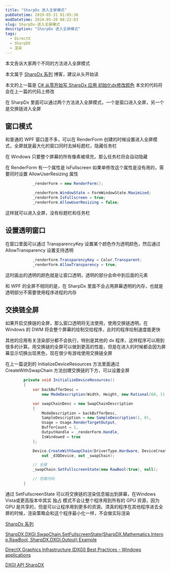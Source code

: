 ```yaml
---
title: "SharpDx 进入全屏模式"
pubDatetime: 2019-05-31 01:05:36
modDatetime: 2024-05-20 08:22:03
slug: SharpDx-进入全屏模式
description: "SharpDx 进入全屏模式"
tags:
  - DirectX
  - SharpDX
  - 渲染
---
```





本文告诉大家两个不同的方法进入全屏模式

<!--more-->


<!-- CreateTime:2019/5/31 9:05:36 -->

<!-- csdn -->
<!-- 标签：DirectX,SharpDX,渲染 -->

本文属于 [SharpDx 系列](https://blog.lindexi.com/post/WPF-%E4%BD%BF%E7%94%A8-SharpDx-%E6%B8%B2%E6%9F%93%E5%8D%9A%E5%AE%A2%E5%AF%BC%E8%88%AA.html) 博客，建议从头开始读

本文的上一篇是 [C# 从零开始写 SharpDx 应用 初始化dx修改颜色](https://blog.lindexi.com/post/C-%E4%BB%8E%E9%9B%B6%E5%BC%80%E5%A7%8B%E5%86%99-SharpDx-%E5%BA%94%E7%94%A8-%E5%88%9D%E5%A7%8B%E5%8C%96dx%E4%BF%AE%E6%94%B9%E9%A2%9C%E8%89%B2.html) 本文的代码将会在上一篇的代码上修改

在 SharpDx 里面可以通过两个方法进入全屏模式，一个是窗口进入全屏，另一个是交换链进入全屏

## 窗口模式

和普通的 WPF 窗口差不多，可以在 RenderForm 创建的时候设置进入全屏模式，全屏就是最大化的窗口同时去掉标题栏，隐藏任务栏

在 Windows 只要整个屏幕的所有像素被填充，那么任务栏将会自动隐藏

在 RenderForm 有一个属性是 IsFullscreen 如果单修改这个属性是没有用的，需要同时设置 AllowUserResizing 属性

```csharp
            _renderForm = new RenderForm();

            _renderForm.WindowState = FormWindowState.Maximized;
            _renderForm.IsFullscreen = true;
            _renderForm.AllowUserResizing = false;
```

这样就可以进入全屏，没有标题栏和任务栏

## 设置透明窗口

在窗口里面可以通过 TransparencyKey 设置某个颜色作为透明颜色，然后通过 AllowTransparency 设置支持透明

```csharp
            _renderForm.TransparencyKey = Color.Transparent;
            _renderForm.AllowTransparency = true;
```

这时画出的透明的颜色就是让窗口透明，透明的部分会命中到后面的元素

和 WPF 的全屏不相同的是，在 SharpDx 里面不会占用屏幕透明的内存，也就是透明部分不需要使用程序进程的内存

## 交换链全屏

如果开启交换链的全屏，那么窗口透明将无法使用，使用交换链透明，在 Windows 的 DWM 将会整个屏幕的绘制交给程序，此时的程序绘制速度能更快

其他的应用有关渲染部分都不会执行，特别是其他的 dx 程序，这样程序可以用到很多的计算。用交换链的全屏可以做到更高的性能，但是在进入的时候都会因为屏幕显示切换出现黑色，现在很少有游戏使用交换链全屏

在上一篇说到的 InitializeDeviceResources 方法里面通过 CreateWithSwapChain 方法创建交换链的下方，可以设置全屏

```csharp
        private void InitializeDeviceResources()
        {
            var backBufferDesc =
                new ModeDescription(Width, Height, new Rational(60, 1), Format.R8G8B8A8_UNorm);

            var swapChainDesc = new SwapChainDescription
            {
                ModeDescription = backBufferDesc,
                SampleDescription = new SampleDescription(1, 0),
                Usage = Usage.RenderTargetOutput,
                BufferCount = 1,
                OutputHandle = _renderForm.Handle,
                IsWindowed = true
            };

            Device.CreateWithSwapChain(DriverType.Hardware, DeviceCreationFlags.None, swapChainDesc,
                out _d3DDevice, out _swapChain);

            // 全屏
            _swapChain.SetFullscreenState(new RawBool(true), null);

            // 忽略代码
        }
```

通过 SetFullscreenState 可以将交换链的渲染信息输出到屏幕，在Windows Vista或更高版本中其实 独占 模式不会让整个程序用到所有的 GPU 资源，因为 GPU 是共享的，但是可以让程序用到更多的资源。清真的程序在其他程序进去全屏的时候，渲染策略会和这个程序最小化一样，不会做实际渲染

[SharpDx 系列](https://blog.lindexi.com/post/WPF-%E4%BD%BF%E7%94%A8-SharpDx-%E6%B8%B2%E6%9F%93%E5%8D%9A%E5%AE%A2%E5%AF%BC%E8%88%AA.html)

[SharpDX.DXGI.SwapChain.SetFullscreenState(SharpDX.Mathematics.Interop.RawBool, SharpDX.DXGI.Output) Example](https://www.csharpcodi.com/csharp-examples/SharpDX.DXGI.SwapChain.SetFullscreenState(SharpDX.Mathematics.Interop.RawBool,%20SharpDX.DXGI.Output)/ )

[DirectX Graphics Infrastructure (DXGI) Best Practices - Windows applications](https://docs.microsoft.com/en-us/windows/desktop/direct3darticles/dxgi-best-practices#full-screen_issues?wt.mc_id=MVP )

[DXGI API SharpDX](http://sharpdx.org/wiki/class-library-api/dxgi/ )

